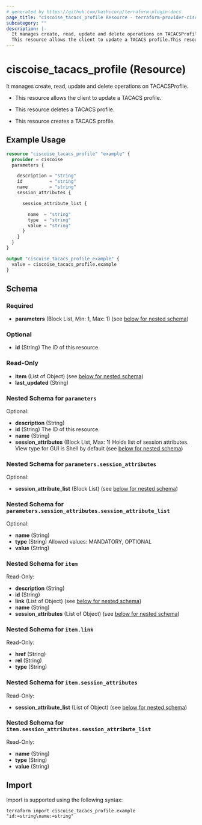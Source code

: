 ```yaml
---
# generated by https://github.com/hashicorp/terraform-plugin-docs
page_title: "ciscoise_tacacs_profile Resource - terraform-provider-ciscoise"
subcategory: ""
description: |-
  It manages create, read, update and delete operations on TACACSProfile.
  This resource allows the client to update a TACACS profile.This resource deletes a TACACS profile.This resource creates a TACACS profile.
---
```


# ciscoise_tacacs_profile (Resource)

It manages create, read, update and delete operations on TACACSProfile.

- This resource allows the client to update a TACACS profile.

- This resource deletes a TACACS profile.

- This resource creates a TACACS profile.

## Example Usage

```terraform
resource "ciscoise_tacacs_profile" "example" {
  provider = ciscoise
  parameters {

    description = "string"
    id          = "string"
    name        = "string"
    session_attributes {

      session_attribute_list {

        name  = "string"
        type  = "string"
        value = "string"
      }
    }
  }
}

output "ciscoise_tacacs_profile_example" {
  value = ciscoise_tacacs_profile.example
}
```

<!-- schema generated by tfplugindocs -->
## Schema

### Required

- **parameters** (Block List, Min: 1, Max: 1) (see [below for nested schema](#nestedblock--parameters))

### Optional

- **id** (String) The ID of this resource.

### Read-Only

- **item** (List of Object) (see [below for nested schema](#nestedatt--item))
- **last_updated** (String)

<a id="nestedblock--parameters"></a>
### Nested Schema for `parameters`

Optional:

- **description** (String)
- **id** (String) The ID of this resource.
- **name** (String)
- **session_attributes** (Block List, Max: 1) Holds list of session attributes. View type for GUI is Shell by default (see [below for nested schema](#nestedblock--parameters--session_attributes))

<a id="nestedblock--parameters--session_attributes"></a>
### Nested Schema for `parameters.session_attributes`

Optional:

- **session_attribute_list** (Block List) (see [below for nested schema](#nestedblock--parameters--session_attributes--session_attribute_list))

<a id="nestedblock--parameters--session_attributes--session_attribute_list"></a>
### Nested Schema for `parameters.session_attributes.session_attribute_list`

Optional:

- **name** (String)
- **type** (String) Allowed values: MANDATORY, OPTIONAL
- **value** (String)




<a id="nestedatt--item"></a>
### Nested Schema for `item`

Read-Only:

- **description** (String)
- **id** (String)
- **link** (List of Object) (see [below for nested schema](#nestedobjatt--item--link))
- **name** (String)
- **session_attributes** (List of Object) (see [below for nested schema](#nestedobjatt--item--session_attributes))

<a id="nestedobjatt--item--link"></a>
### Nested Schema for `item.link`

Read-Only:

- **href** (String)
- **rel** (String)
- **type** (String)


<a id="nestedobjatt--item--session_attributes"></a>
### Nested Schema for `item.session_attributes`

Read-Only:

- **session_attribute_list** (List of Object) (see [below for nested schema](#nestedobjatt--item--session_attributes--session_attribute_list))

<a id="nestedobjatt--item--session_attributes--session_attribute_list"></a>
### Nested Schema for `item.session_attributes.session_attribute_list`

Read-Only:

- **name** (String)
- **type** (String)
- **value** (String)

## Import

Import is supported using the following syntax:

```shell
terraform import ciscoise_tacacs_profile.example "id:=string\name:=string"
```
